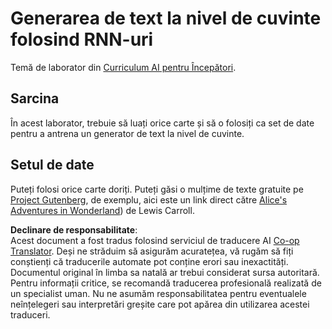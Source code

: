 <!--
CO_OP_TRANSLATOR_METADATA:
{
  "original_hash": "439e12796197a90e7623d4c9c057b9c2",
  "translation_date": "2025-08-25T21:48:23+00:00",
  "source_file": "lessons/5-NLP/17-GenerativeNetworks/lab/README.md",
  "language_code": "ro"
}
-->
# Generarea de text la nivel de cuvinte folosind RNN-uri

Temă de laborator din [Curriculum AI pentru Începători](https://github.com/microsoft/ai-for-beginners).

## Sarcina

În acest laborator, trebuie să luați orice carte și să o folosiți ca set de date pentru a antrena un generator de text la nivel de cuvinte.

## Setul de date

Puteți folosi orice carte doriți. Puteți găsi o mulțime de texte gratuite pe [Project Gutenberg](https://www.gutenberg.org/), de exemplu, aici este un link direct către [Alice's Adventures in Wonderland](https://www.gutenberg.org/files/11/11-0.txt)) de Lewis Carroll.

**Declinare de responsabilitate**:  
Acest document a fost tradus folosind serviciul de traducere AI [Co-op Translator](https://github.com/Azure/co-op-translator). Deși ne străduim să asigurăm acuratețea, vă rugăm să fiți conștienți că traducerile automate pot conține erori sau inexactități. Documentul original în limba sa natală ar trebui considerat sursa autoritară. Pentru informații critice, se recomandă traducerea profesională realizată de un specialist uman. Nu ne asumăm responsabilitatea pentru eventualele neînțelegeri sau interpretări greșite care pot apărea din utilizarea acestei traduceri.